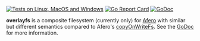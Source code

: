 [![Tests on Linux, MacOS and Windows](https://github.com/bep/overlayfs/workflows/Test/badge.svg)](https://github.com/bep/overlayfs/actions?query=workflow:Test)
[![Go Report Card](https://goreportcard.com/badge/github.com/bep/overlayfs)](https://goreportcard.com/report/github.com/bep/overlayfs)
[![GoDoc](https://godoc.org/github.com/bep/overlayfs?status.svg)](https://godoc.org/github.com/bep/overlayfs)


**overlayfs** is a composite filesystem (currently only) for [Afero](https://github.com/spf13/afero) with similar but different semantics compared to Afero's [copyOnWriteFs](https://github.com/spf13/afero/blob/master/copyOnWriteFs.go). See the [GoDoc](https://godoc.org/github.com/bep/overlayfs) for more information.

